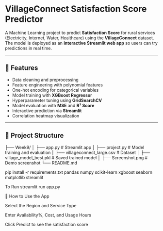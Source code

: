 # VillageConnect Satisfaction Score Predictor

A Machine Learning project to predict **Satisfaction Score** for rural services (Electricity, Internet, Water, Healthcare) using the **VillageConnect** dataset.  
The model is deployed as an **interactive Streamlit web app** so users can try predictions in real time.

---

## 🚀 Features
- Data cleaning and preprocessing
- Feature engineering with polynomial features
- One-hot encoding for categorical variables
- Model training with **XGBoost Regressor**
- Hyperparameter tuning using **GridSearchCV**
- Model evaluation with **MSE** and **R² Score**
- Interactive prediction via **Streamlit**
- Correlation heatmap visualization

---

## 📂 Project Structure
├── Week9/
│ ├── app.py # Streamlit app
│ ├── project.py # Model training and evaluation
│ ├── villageconnect_large.csv # Dataset
│ ├── village_model_best.pkl # Saved trained model
│ ├── Screenshot.png # Demo screenshot
└── README.md

pip install -r requirements.txt
pandas
numpy
scikit-learn
xgboost
seaborn
matplotlib
streamlit

To Run
streamlit run app.py

📌 How to Use the App

Select the Region and Service Type

Enter Availability%, Cost, and Usage Hours

Click Predict to see the satisfaction score

